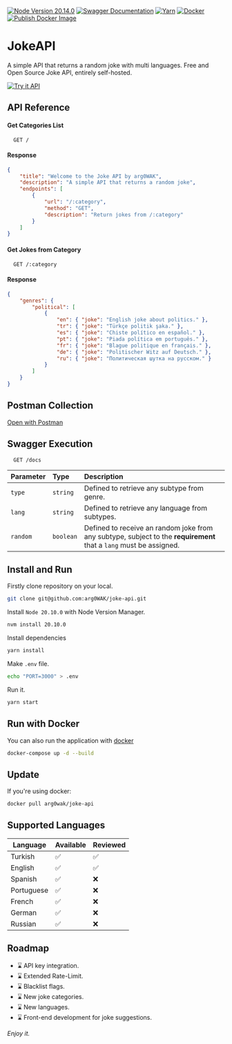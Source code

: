 <span>
<a href="#"><img alt="Node Version 20.14.0" src="https://img.shields.io/badge/Node-20.14.0-nodedotjs?logo=nodedotjs&logoColor=white"/></a> <a href="#"><img alt="Swagger Documentation" src="https://img.shields.io/badge/Swagger-/docs-swagger?logo=swagger"/></a> <a href="#"><img alt="Yarn" src="https://img.shields.io/badge/Yarn-1.22-blue?logo=yarn&logoColor=white"/></a> <a href="#"><img alt="Docker" src="https://img.shields.io/badge/-Dockerized-blue?logo=docker&logoColor=white"/></a> <a href="https://github.com/arg0WAK/joke-api/actions/workflows/publish-docker.yml"><img alt="Publish Docker Image" src="https://github.com/arg0WAK/joke-api/actions/workflows/publish-docker.yml/badge.svg?branch=main"/></a>
</span>
<br/>

# JokeAPI
<span><p>A simple API that returns a random joke with multi languages. Free and Open Source Joke API, entirely self-hosted.</p></span>
  <a href="https://api.requestx.dev/joke">
     <img alt="Try it API" src="https://img.shields.io/badge/Try%20it%20API-on%20RequestX-magenta?logo=axios"/>
    </a>

## API Reference

#### Get Categories List

```http
  GET /
```

#### Response

```json
{
    "title": "Welcome to the Joke API by arg0WAK",
    "description": "A simple API that returns a random joke",
    "endpoints": [
        {
            "url": "/:category",
            "method": "GET",
            "description": "Return jokes from /:category"
        }
    ]
}
```

#### Get Jokes from Category

```http
  GET /:category
```

#### Response

```json
{
    "genres": {
        "political": [
            {
                "en": { "joke": "English joke about politics." },
                "tr": { "joke": "Türkçe politik şaka." },
                "es": { "joke": "Chiste político en español." },
                "pt": { "joke": "Piada política em português." },
                "fr": { "joke": "Blague politique en français." },
                "de": { "joke": "Politischer Witz auf Deutsch." },
                "ru": { "joke": "Политическая шутка на русском." }
            }
        ]
    }
}
```

## Postman Collection

[Open with Postman](https://www.postman.com/arg0wak/workspace/jokeapi/collection/26553043-bc1d0835-2999-4bb8-8d48-97e6d9b2f77c)

## Swagger Execution

```http
  GET /docs
```

| Parameter | Type      | Description                                                                                                        |
| :-------- | :-------- | :----------------------------------------------------------------------------------------------------------------- |
| `type`    | `string`  | Defined to retrieve any subtype from genre.                                                                        |
| `lang`    | `string`  | Defined to retrieve any language from subtypes.                                                                    |
| `random`  | `boolean` | Defined to receive an random joke from any subtype, subject to the **requirement** that a `lang` must be assigned. |

## Install and Run

Firstly clone repository on your local.

```bash
git clone git@github.com:arg0WAK/joke-api.git
```

Install `Node 20.10.0` with Node Version Manager.

```bash
nvm install 20.10.0
```

Install dependencies

```bash
yarn install
```

Make `.env` file.

```bash
echo "PORT=3000" > .env
```

Run it.

```bash
yarn start
```

## Run with Docker

You can also run the application with [docker](https://www.docker.com/)

```bash
docker-compose up -d --build
```

## Update

If you're using docker:

```bash
docker pull arg0wak/joke-api
```

## Supported Languages

| Language   | Available | Reviewed |
| ---------- | --------- | -------- |
| Turkish    | ✅        | ✅       |
| English    | ✅        | ✅       |
| Spanish    | ✅        | ❌       |
| Portuguese | ✅        | ❌       |
| French     | ✅        | ❌       |
| German     | ✅        | ❌       |
| Russian    | ✅        | ❌       |

## Roadmap

-   ⌛ API key integration.
-   ⌛ Extended Rate-Limit.
-   ⌛ Blacklist flags.
-   ⌛ New joke categories.
-   ⌛ New languages.
-   ⌛ Front-end development for joke suggestions.

_Enjoy it._
